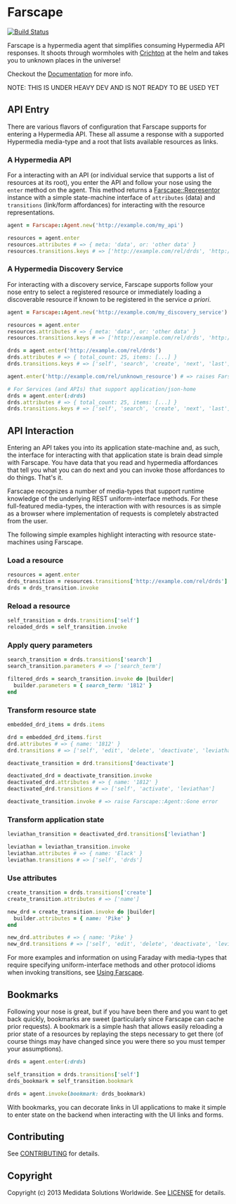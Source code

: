 # Farscape
[![Build Status](https://travis-ci.org/mdsol/farscape.svg)](https://travis-ci.org/mdsol/farscape)

Farscape is a hypermedia agent that simplifies consuming Hypermedia API responses. It shoots through wormholes with
[Crichton](https://github.com/mdsol/crichton) at the helm and takes you to unknown places in the universe!

Checkout the [Documentation][] for more info.

NOTE: THIS IS UNDER HEAVY DEV AND IS NOT READY TO BE USED YET


## API Entry
There are various flavors of configuration that Farscape supports for entering a Hypermedia API. These all assume
a response with a supported Hypermedia media-type and a root that lists available resources as links.

### A Hypermedia API
For a interacting with an API (or individual service that supports a list of resources at its root), you enter the
API and follow your nose using the `enter` method on the agent. This method returns a [Farscape::Representor]() 
instance with a simple state-machine interface of `attributes` (data) and `transitions` (link/form affordances) for 
interacting with the resource representations.

```ruby
agent = Farscape::Agent.new('http://example.com/my_api')

resources = agent.enter
resources.attributes # => { meta: 'data', or: 'other data' }
resources.transitions.keys # => ['http://example.com/rel/drds', 'http://example.com/rel/leviathans']
```

### A Hypermedia Discovery Service
For interacting with a discovery service, Farscape supports follow your nose entry to select a registered resource
or immediately loading a discoverable resource if known to be registered in the service *a priori*. 

```ruby
agent = Farscape::Agent.new('http://example.com/my_discovery_service')

resources = agent.enter
resources.attributes # => { meta: 'data', or: 'other data' }
resources.transitions.keys # => ['http://example.com/rel/drds', 'http://example.com/rel/leviathans', 'next', 'last']

drds = agent.enter('http://example.com/rel/drds')
drds.attributes # => { total_count: 25, items: [...] }
drds.transitions.keys # => ['self', 'search', 'create', 'next', 'last']

agent.enter('http://example.com/rel/unknown_resource') # => raises Farscape::Agent::UnknownEntryPoint

# For Services (and APIs) that support application/json-home
drds = agent.enter(:drds)
drds.attributes # => { total_count: 25, items: [...] }
drds.transitions.keys # => ['self', 'search', 'create', 'next', 'last']
```

## API Interaction
Entering an API takes you into its application state-machine and, as such, the interface for interacting with that 
application state is brain dead simple with Farscape. You have data that you read and hypermedia affordances that tell 
you what you can do next and you can invoke those affordances to do things. That's it.

Farscape recognizes a number of media-types that support runtime knowledge of the underlying REST uniform-interface 
methods. For these full-featured media-types, the interaction with with resources is as simple as a browser where 
implementation of requests is completely abstracted from the user.

The following simple examples highlight interacting with resource state-machines using Farscape.

### Load a resource
```ruby
resources = agent.enter
drds_transition = resources.transitions['http://example.com/rel/drds']
drds = drds_transition.invoke
```

### Reload a resource
```ruby
self_transition = drds.transitions['self']
reloaded_drds = self_transition.invoke
```

### Apply query parameters
```ruby
search_transition = drds.transitions['search']
search_transition.parameters # => ['search_term']

filtered_drds = search_transition.invoke do |builder|
  builder.parameters = { search_term: '1812' }
end
```

### Transform resource state
```ruby
embedded_drd_items = drds.items

drd = embedded_drd_items.first
drd.attributes # => { name: '1812' }
drd.transitions # => ['self', 'edit', 'delete', 'deactivate', 'leviathan']

deactivate_transition = drd.transitions['deactivate']

deactivated_drd = deactivate_transition.invoke
deactivated_drd.attributes # => { name: '1812' }
deactivated_drd.transitions # => ['self', 'activate', 'leviathan']

deactivate_transition.invoke # => raise Farscape::Agent::Gone error
```

### Transform application state
```ruby
leviathan_transition = deactivated_drd.transitions['leviathan']

leviathan = leviathan_transition.invoke
leviathan.attributes # => { name: 'Elack' }
leviathan.transitions # => ['self', 'drds']
```

### Use attributes

```ruby
create_transition = drds.transitions['create']
create_transition.attributes # => ['name']

new_drd = create_transition.invoke do |builder|
  builder.attributes = { name: 'Pike' }
end

new_drd.attributes # => { name: 'Pike' }
new_drd.transitions # => ['self', 'edit', 'delete', 'deactivate', 'leviathan']
```

For more examples and information on using Faraday with media-types that require specifying uniform-interface methods 
and other protocol idioms when invoking transitions, see [Using Farscape]().

## Bookmarks
Following your nose is great, but if you have been there and you want to get back quickly, bookmarks are sweet 
(particularly since Farscape can cache prior requests). A bookmark is a simple hash that allows easily reloading a prior state of a resources by replaying the steps necessary to get there (of course things may have changed since you were there so you must 
temper your assumptions).

```ruby
drds = agent.enter(:drds)

self_transition = drds.transitions['self']
drds_bookmark = self_transition.bookmark

drds = agent.invoke(bookmark: drds_bookmark)
```

With bookmarks, you can decorate links in UI applications to make it simple to enter state on the backend when 
interacting with the UI links and forms.

## Contributing
See [CONTRIBUTING][] for details.

## Copyright
Copyright (c) 2013 Medidata Solutions Worldwide. See [LICENSE][] for details.

[Crichton]: https://github.com/mdsol/crichton
[CONTRIBUTING]: CONTRIBUTING.md
[Documentation]: http://rubydoc.info/github/mdsol/farscape/develop/file/README.md
[LICENSE]: LICENSE.md
